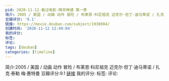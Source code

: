 ```yaml
---
pid: 2020-11-12-看过电影-降世神通 第一季
简介: 2005 / 美国 / 动画 动作 冒险 / 布莱恩·科尼祖克 迈克尔·但丁·迪马蒂诺 / 扎克·泰勒 梅·惠特曼
豆瓣评分: '9.1'
链接: https://movie.douban.com/subject/1938084/
创建时间: '2020-11-12 12:49:04'
我的评分:
标签:
评论:
tags: [douban]
categories: [timeline]
---
```

简介:2005 / 美国 / 动画 动作 冒险 / 布莱恩·科尼祖克 迈克尔·但丁·迪马蒂诺 / 扎克·泰勒 梅·惠特曼
豆瓣评分:9.1
[链接](https://movie.douban.com/subject/1938084/)
我的评分:
标签:
评论:
